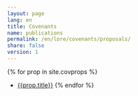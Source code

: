 ```yaml
---
layout: page
lang: en
title: Covenants
name: publications
permalink: /en/lore/covenants/proposals/
share: false
version: 1
---
```

{% for prop in site.covprops %}
- [{{prop.title}}]({{prop.url}})
{% endfor %}

